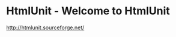<!--
id: 901346772
link: http://kevinisom.info/post/901346772/htmlunit-welcome-to-htmlunit
slug: htmlunit-welcome-to-htmlunit
date: Wed Aug 04 2010 16:30:43 GMT+1200 (NZST)
raw: {"blog_name":"kevinisom","id":901346772,"post_url":"http://kevinisom.info/post/901346772/htmlunit-welcome-to-htmlunit","slug":"htmlunit-welcome-to-htmlunit","type":"link","date":"2010-08-04 04:30:43 GMT","timestamp":1280896243,"state":"published","format":"html","reblog_key":"tqoDNue1","tags":[],"short_url":"http://tmblr.co/Zw68YyrkNNK","highlighted":[],"feed_item":"http://htmlunit.sourceforge.net/","from_feed_id":"650234","note_count":0,"title":"HtmlUnit - Welcome to HtmlUnit","url":"http://htmlunit.sourceforge.net/","description":""}
publish: 2010-08-04
tags: 
title: HtmlUnit - Welcome to HtmlUnit
-->


HtmlUnit - Welcome to HtmlUnit
==============================

<http://htmlunit.sourceforge.net/>

